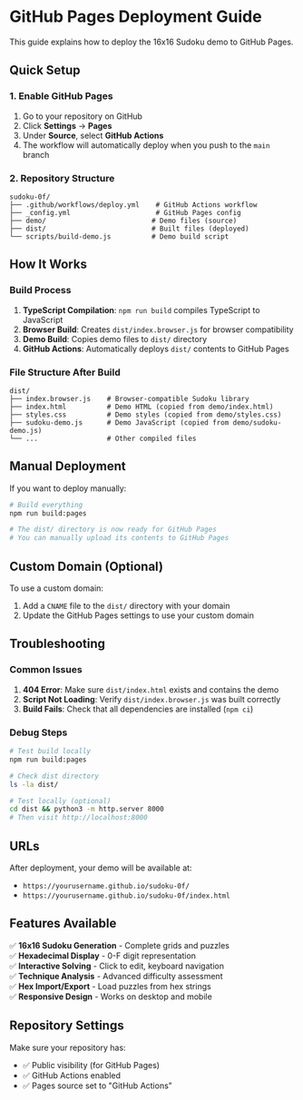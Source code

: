 # GitHub Pages Deployment Guide

This guide explains how to deploy the 16x16 Sudoku demo to GitHub Pages.

## Quick Setup

### 1. Enable GitHub Pages
1. Go to your repository on GitHub
2. Click **Settings** → **Pages**
3. Under **Source**, select **GitHub Actions**
4. The workflow will automatically deploy when you push to the `main` branch

### 2. Repository Structure
```
sudoku-0f/
├── .github/workflows/deploy.yml    # GitHub Actions workflow
├── _config.yml                     # GitHub Pages config
├── demo/                          # Demo files (source)
├── dist/                          # Built files (deployed)
└── scripts/build-demo.js          # Demo build script
```

## How It Works

### Build Process
1. **TypeScript Compilation**: `npm run build` compiles TypeScript to JavaScript
2. **Browser Build**: Creates `dist/index.browser.js` for browser compatibility
3. **Demo Build**: Copies demo files to `dist/` directory
4. **GitHub Actions**: Automatically deploys `dist/` contents to GitHub Pages

### File Structure After Build
```
dist/
├── index.browser.js    # Browser-compatible Sudoku library
├── index.html          # Demo HTML (copied from demo/index.html)
├── styles.css          # Demo styles (copied from demo/styles.css)
├── sudoku-demo.js      # Demo JavaScript (copied from demo/sudoku-demo.js)
└── ...                 # Other compiled files
```

## Manual Deployment

If you want to deploy manually:

```bash
# Build everything
npm run build:pages

# The dist/ directory is now ready for GitHub Pages
# You can manually upload its contents to GitHub Pages
```

## Custom Domain (Optional)

To use a custom domain:
1. Add a `CNAME` file to the `dist/` directory with your domain
2. Update the GitHub Pages settings to use your custom domain

## Troubleshooting

### Common Issues

1. **404 Error**: Make sure `dist/index.html` exists and contains the demo
2. **Script Not Loading**: Verify `dist/index.browser.js` was built correctly
3. **Build Fails**: Check that all dependencies are installed (`npm ci`)

### Debug Steps
```bash
# Test build locally
npm run build:pages

# Check dist directory
ls -la dist/

# Test locally (optional)
cd dist && python3 -m http.server 8000
# Then visit http://localhost:8000
```

## URLs

After deployment, your demo will be available at:
- `https://yourusername.github.io/sudoku-0f/`
- `https://yourusername.github.io/sudoku-0f/index.html`

## Features Available

✅ **16x16 Sudoku Generation** - Complete grids and puzzles  
✅ **Hexadecimal Display** - 0-F digit representation  
✅ **Interactive Solving** - Click to edit, keyboard navigation  
✅ **Technique Analysis** - Advanced difficulty assessment  
✅ **Hex Import/Export** - Load puzzles from hex strings  
✅ **Responsive Design** - Works on desktop and mobile  

## Repository Settings

Make sure your repository has:
- ✅ Public visibility (for GitHub Pages)
- ✅ GitHub Actions enabled
- ✅ Pages source set to "GitHub Actions"
